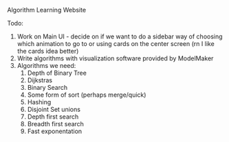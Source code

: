 
Algorithm Learning Website


Todo:
1. Work on Main UI - decide on if we want to do a sidebar way of choosing which animation to go to or using cards on the center screen (rn I like the cards idea better)
2. Write algorithms with visualization software provided by ModelMaker
3. Algorithms we need: 
   1. Depth of Binary Tree
   2. Dijkstras
   3. Binary Search
   4. Some form of sort (perhaps merge/quick)
   5. Hashing
   6. Disjoint Set unions
   7. Depth first search
   8. Breadth first search
   9. Fast exponentation
